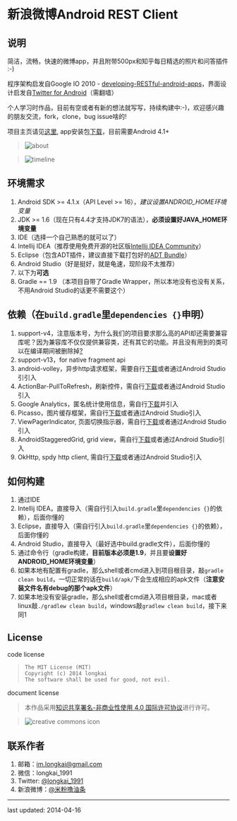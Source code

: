 新浪微博Android REST Client
=====================
## 说明
简洁，流畅，快速的微博app，并且附带500px和知乎每日精选的照片和问答插件 :-)

程序架构启发自Google IO 2010 - [developing-RESTful-android-apps][]，界面设计启发自[Twitter for Android][]（需翻墙）

个人学习时作品，目前有空或者有新的想法就写写，持续构建中:-)，欢迎感兴趣的朋友交流，fork，clone，bug issue啥的!

项目主页请见[这里][project-host], app安装包[下载][download]，目前需要Android 4.1+

> ![about][]

> ![timeline][]

## 环境需求
1. Android SDK >= 4.1.x（API Level >= 16），*建议设置ANDROID_HOME环境变量*
2. JDK >= 1.6（现在只有4.4才支持JDK7的语法），**必须设置好JAVA_HOME环境变量**
3. IDE（选择一个自己熟悉的就可以了）
 1. Intellij IDEA（推荐使用免费开源的社区版[Intellij IDEA Community][]）
 2. Eclipse（包含ADT插件，建议直接下载打包好的[ADT Bundle][]）
 3. Android Studio（好是挺好，就是龟速，现阶段不太推荐）
4. 以下为**可选**
 1. Gradle == 1.9 （本项目自带了Gradle Wrapper，所以本地没有也没有关系，不用Android Studio的话更不需要这个）

## 依赖（在``build.gradle``里``dependencies {}``申明）
1. support-v4，注意版本号，为什么我们的项目要求那么高的API却还需要兼容库呢？因为兼容库不仅仅提供兼容类，还有其它的功能。并且没有用到的类可以在编译期间被删除掉[?][ProGuard]
2. support-v13，for native fragment api
3. android-volley，异步http请求框架，需要自行[下载][volley]或者通过Android Studio引引入
4. ActionBar-PullToRefresh，刷新控件，需自行[下载][pull2refresh]或者通过Android Studio引入
5. Google Analytics，匿名统计使用信息，需自行[下载][Google Analytics]并引入
6. Picasso，图片缓存框架，需自行[下载][Picasso]或者通过Android Studio引入
7. ViewPagerIndicator, 页面切换指示器，需自行[下载][ViewPagerIndicator]或者通过Android Studio引入
8. AndroidStaggeredGrid, grid view，需自行[下载][AndroidStaggeredGrid]或者通过Android Studio引入
9. OkHttp, spdy http client, 需自行[下载][OkHttp]或者通过Android Studio引入

## 如何构建
1. 通过IDE
 1. Intellij IDEA，直接导入（需自行引入``build.gradle``里``dependencies {}``的依赖），后面你懂的
 2. Eclipse，直接导入（需自行引入``build.gradle``里``dependencies {}``的依赖），后面你懂的
 3. Android Studio，直接导入（最好选中build.gradle文件），后面你懂的
2. 通过命令行（gradle构建，**目前版本必须是1.9**，并且要**设置好ANDROID_HOME环境变量**）
 1. 如果本地有配置有gradle，那么shell或者cmd进入到项目根目录，敲``gradle clean build``，一切正常的话在``build/apk/``下会生成相应的apk文件（**注意安装文件名有debug的那个apk文件**）
 2. 如果本地没有安装gradle，那么shell或者cmd进入项目根目录，mac或者linux敲``./gradlew clean build``，windows敲``gradlew clean build``，接下来同1

## License
code license
> ```
> The MIT License (MIT)
> Copyright (c) 2014 longkai
> The software shall be used for good, not evil.
> ```

document license
> 本作品采用[知识共享署名-非商业性使用 4.0 国际许可协议][creative commons license]进行许可。

>![][creative commons icon]

## 联系作者
1. 邮箱：im.longkai@gmail.com
2. 微信：longkai_1991
3. Twitter: [@longkai_1991][]
4. 新浪微博：[@米粉撸油条][]

---
last updated: 2014-04-16

[developing-RESTful-android-apps]: http://www.google.com/events/io/2010/sessions/developing-RESTful-android-apps.html "developing-RESTful-android-apps"
[Twitter for Android]: https://about.twitter.com/zh-hans/products/android "twitter for android"
[Intellij IDEA Community]: http://www.jetbrains.com/idea/ "Intellij IDEA"
[ADT Bundle]: http://developer.android.com/sdk/index.html "ADT Bundle"
[ProGuard]: http://proguard.sourceforge.net/index.html "ProGuard"
[volley]: https://android.googlesource.com/platform/frameworks/volley "android-volley"
[pull2refresh]: https://github.com/chrisbanes/ActionBar-PullToRefresh "ActionBar-PullToRefresh"
[Google Analytics]: https://developers.google.com/analytics/devguides/collection/android/v3/ "Google Analytics v3"
[Picasso]: http://square.github.io/picasso/ "Picasso"
[ViewPagerIndicator]: http://viewpagerindicator.com/ "ViewPagerIndicator"
[AndroidStaggeredGrid]: https://github.com/etsy/AndroidStaggeredGrid "AndroidStaggeredGrid"
[OkHttp]: http://square.github.io/okhttp/ "OkHttp"
[@米粉撸油条]: http://weibo.com/coding4fun "sina weibo"
[@longkai_1991]: https://twitter.com/longkai_1991 "twitter"
[creative commons icon]: http://i.creativecommons.org/l/by-nc/4.0/88x31.png "creative commons icon"
[creative commons license]: http://creativecommons.org/licenses/by-nc/4.0/deed.zh "creative commons license"

[about]: https://farm8.staticflickr.com/7417/12923931494_b40944bdcd_o.png "about"
[timeline]: https://farm3.staticflickr.com/2881/13335091823_7e7d82f215_o.png "timeline"
[project-host]: http://longkai.github.io/catnut/ "project-host"
[download]: https://dl.dropboxusercontent.com/u/96034496/apps/catnut-latest.apk "下载apk文件"